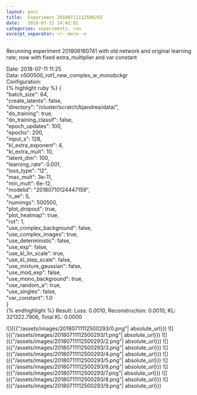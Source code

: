 ```yaml
---
layout: post
title:  Experiment 20180711112500293
date:   2018-07-11 14:42:01
categories: experiments, cnn
excerpt_separator: <!--more-->
---
```

Rerunning experiment 201806160741 with old network and original learning rate; now with fixed extra_multiplier and var constant  

 <!--more-->
Date: 2018-07-11 11:25  
Data: n500500_rot1_new_complex_w_monobckgr  
Configuration:   
{% highlight ruby %}
{  
    "batch_size": 64,   
    "create_latents": false,   
    "directory": "/cluster/scratch/bjandrea/data/",   
    "do_training": true,   
    "do_training_classif": false,   
    "epoch_updates": 100,   
    "epochs": 200,   
    "input_s": 128,   
    "kl_extra_exponent": 4,   
    "kl_extra_mult": 10,   
    "latent_dim": 100,   
    "learning_rate": 0.001,   
    "loss_type": "l2",   
    "max_mult": 3e-11,   
    "min_mult": 6e-12,   
    "modelid": "20180710124447159",   
    "n_ae": 5,   
    "numimgs": 500500,   
    "plot_dropout": true,   
    "plot_heatmap": true,   
    "rot": 1,   
    "use_complex_background": false,   
    "use_complex_images": true,   
    "use_deterministic": false,   
    "use_exp": false,   
    "use_kl_lin_scale": true,   
    "use_kl_step_scale": false,   
    "use_mixture_gaussian": false,   
    "use_mod_exp": false,   
    "use_mono_background": true,   
    "use_random_a": true,   
    "use_singles": false,   
    "var_constant": 1.0  
}  
{% endhighlight %}
Result: Loss: 0.0010, Reconstruction: 0.0010, KL: 321322.7906, Total KL: 0.0000  

![]({{"/assets/images/20180711112500293/0.png"| absolute_url}})
![]({{"/assets/images/20180711112500293/1.png"| absolute_url}})
![]({{"/assets/images/20180711112500293/2.png"| absolute_url}})
![]({{"/assets/images/20180711112500293/3.png"| absolute_url}})
![]({{"/assets/images/20180711112500293/4.png"| absolute_url}})
![]({{"/assets/images/20180711112500293/5.png"| absolute_url}})
![]({{"/assets/images/20180711112500293/6.png"| absolute_url}})
![]({{"/assets/images/20180711112500293/7.png"| absolute_url}})
![]({{"/assets/images/20180711112500293/8.png"| absolute_url}})
![]({{"/assets/images/20180711112500293/9.png"| absolute_url}})
